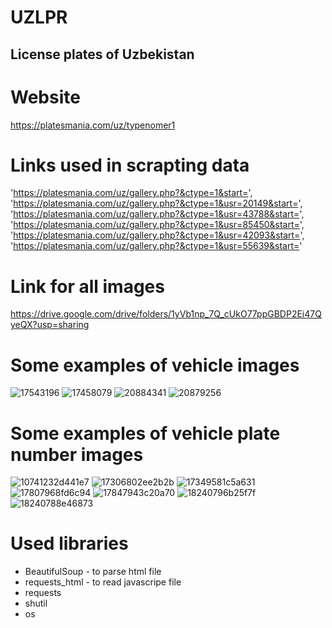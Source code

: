 # UZLPR

## License plates of Uzbekistan

# Website
https://platesmania.com/uz/typenomer1

# Links used in scrapting data
'https://platesmania.com/uz/gallery.php?&ctype=1&start=',
'https://platesmania.com/uz/gallery.php?&ctype=1&usr=20149&start=',
'https://platesmania.com/uz/gallery.php?&ctype=1&usr=43788&start=',
'https://platesmania.com/uz/gallery.php?&ctype=1&usr=85450&start=',
'https://platesmania.com/uz/gallery.php?&ctype=1&usr=42093&start=',
'https://platesmania.com/uz/gallery.php?&ctype=1&usr=55639&start='

# Link for all images
https://drive.google.com/drive/folders/1yVb1np_7Q_cUkO77ppGBDP2Ei47QyeQX?usp=sharing

# Some examples of vehicle images
![17543196](https://user-images.githubusercontent.com/15974766/218662443-164f1567-9219-4cff-b17f-1a371d43e2a5.jpg)  ![17458079](https://user-images.githubusercontent.com/15974766/218662487-8aca5355-f7bd-4ef5-9bab-084e94a29c6e.jpg)
![20884341](https://user-images.githubusercontent.com/15974766/218662534-a19217db-95d8-4b95-bfc9-1e2c87da3d0d.jpg)  ![20879256](https://user-images.githubusercontent.com/15974766/218662572-50496311-8a65-436f-b711-c172fdf401e8.jpg) 

# Some examples of vehicle plate number images
![10741232d441e7](https://user-images.githubusercontent.com/15974766/218662675-7380488c-fb6d-4dc2-ab4b-6ca51b048e9a.png)  ![17306802ee2b2b](https://user-images.githubusercontent.com/15974766/218662693-7a807cb6-0fbb-4e1f-9e54-84e5d0b7eb01.png) 
![17349581c5a631](https://user-images.githubusercontent.com/15974766/218662732-2cf9cf18-dd2b-4084-a66d-674b1311c7c2.png)  ![17807968fd6c94](https://user-images.githubusercontent.com/15974766/218662760-7136baa2-6431-4007-9beb-001051a86895.png) 
![17847943c20a70](https://user-images.githubusercontent.com/15974766/218662839-9d6cb04c-4f1c-477c-aa30-fa5a26a03ccb.png)  ![18240796b25f7f](https://user-images.githubusercontent.com/15974766/218662872-f5dafd38-4321-43eb-ae85-bc7c03f27b24.png) ![18240788e46873](https://user-images.githubusercontent.com/15974766/218663464-f6858700-731c-47ff-a70e-f1c9f51e3027.png)


# Used libraries
* BeautifulSoup - to parse html file
* requests_html - to read javascripe file
* requests
* shutil
* os


